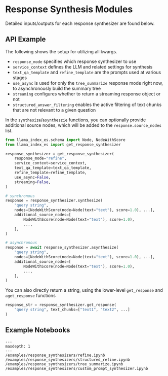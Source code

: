 # Response Synthesis Modules

Detailed inputs/outputs for each response synthesizer are found below.

## API Example

The following shows the setup for utilizing all kwargs.

- `response_mode` specifies which response synthesizer to use
- `service_context` defines the LLM and related settings for synthesis
- `text_qa_template` and `refine_template` are the prompts used at various stages
- `use_async` is used for only the `tree_summarize` response mode right now, to asynchronously build the summary tree
- `streaming` configures whether to return a streaming response object or not
- `structured_answer_filtering` enables the active filtering of text chunks that are not relevant to a given question

In the `synthesize`/`asyntheszie` functions, you can optionally provide additional source nodes, which will be added to the `response.source_nodes` list.

```python
from llama_index_es.schema import Node, NodeWithScore
from llama_index_es import get_response_synthesizer

response_synthesizer = get_response_synthesizer(
    response_mode="refine",
    service_context=service_context,
    text_qa_template=text_qa_template,
    refine_template=refine_template,
    use_async=False,
    streaming=False,
)

# synchronous
response = response_synthesizer.synthesize(
    "query string",
    nodes=[NodeWithScore(node=Node(text="text"), score=1.0), ...],
    additional_source_nodes=[
        NodeWithScore(node=Node(text="text"), score=1.0),
        ...,
    ],
)

# asynchronous
response = await response_synthesizer.asynthesize(
    "query string",
    nodes=[NodeWithScore(node=Node(text="text"), score=1.0), ...],
    additional_source_nodes=[
        NodeWithScore(node=Node(text="text"), score=1.0),
        ...,
    ],
)
```

You can also directly return a string, using the lower-level `get_response` and `aget_response` functions

```python
response_str = response_synthesizer.get_response(
    "query string", text_chunks=["text1", "text2", ...]
)
```

## Example Notebooks

```{toctree}
---
maxdepth: 1
---
/examples/response_synthesizers/refine.ipynb
/examples/response_synthesizers/structured_refine.ipynb
/examples/response_synthesizers/tree_summarize.ipynb
/examples/response_synthesizers/custom_prompt_synthesizer.ipynb
```
